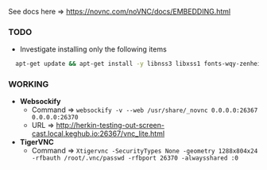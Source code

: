 See docs here => https://novnc.com/noVNC/docs/EMBEDDING.html

### TODO
  * Investigate installing only the following items
  ```sh
    apt-get update && apt-get install -y libnss3 libxss1 fonts-wqy-zenhei gettext nginx supervisor novnc tigervnc-standalone-server openssl libxss1 libxtst6 fonts-noto-color-emoji libasound2 libnss3 && apt-get clean && apt-get autoclean
  ```

### WORKING
* **Websockify**
  * Command => `websockify -v --web /usr/share/_novnc 0.0.0.0:26367 0.0.0.0:26370`
  * URL => http://herkin-testing-out-screen-cast.local.keghub.io:26367/vnc_lite.html
* **TigerVNC**
  * Command => `Xtigervnc -SecurityTypes None -geometry 1288x804x24 -rfbauth /root/.vnc/passwd -rfbport 26370 -alwaysshared :0`

